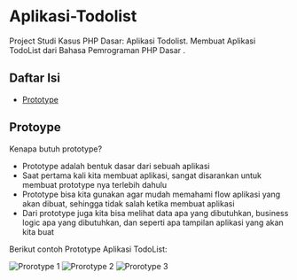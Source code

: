 # Aplikasi-Todolist

Project Studi Kasus PHP Dasar: Aplikasi Todolist.
Membuat Aplikasi TodoList dari Bahasa Pemrograman PHP Dasar .

## Daftar Isi

- [Prototype](#prototype)

## Protoype

Kenapa butuh prototype?

- Prototype adalah bentuk dasar dari sebuah aplikasi
- Saat pertama kali kita membuat aplikasi, sangat disarankan untuk membuat prototype nya terlebih dahulu
- Prototype bisa kita gunakan agar mudah memahami flow aplikasi yang akan dibuat, sehingga tidak salah ketika membuat aplikasi
- Dari prototype juga kita bisa melihat data apa yang dibutuhkan, business logic apa yang dibutuhkan, dan seperti apa tampilan aplikasi yang akan kita buat

Berikut contoh Prototype Aplikasi TodoList:

![Prorotype 1](https://drive.google.com/file/d/1IP3qyK-LQas0uuiI1dwSL7URHVB-T1FY/view?usp=drive_link)
![Prorotype 2](https://drive.google.com/file/d/1gLvfVmutbGBPJjMYOg4ujV0mywC86JeT/view?usp=sharing)
![Prorotype 3](https://drive.google.com/file/d/1u4uwUHK_riR47pD5rChxJVquGlYVBSKm/view?usp=sharing)
